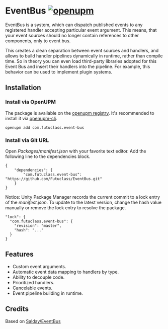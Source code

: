 # EventBus [![openupm](https://img.shields.io/npm/v/com.futuclass.event-bus?label=openupm&registry_uri=https://package.openupm.com)](https://openupm.com/packages/com.futuclass.event-bus/)


EventBus is a system, which can dispatch published events to any registered handler accepting particular event argument. This means, that your event sources should no longer contain references to other components, only to event bus. 

This creates a clean separation between event sources and handlers, and allows to build handler pipelines dynamically in runtime, rather than compile time. So in theory you can even load third-party libraries adopted for this Event Bus and insert their handlers into the pipeline. For example, this behavior can be used to implement plugin systems.

## Installation

### Install via OpenUPM

The package is available on the [openupm registry](https://openupm.com). It's recommended to install it via [openupm-cli](https://github.com/openupm/openupm-cli).

```
openupm add com.futuclass.event-bus
```

### Install via Git URL

Open *Packages/manifest.json* with your favorite text editor. Add the following line to the dependencies block.

    {
        "dependencies": {
            "com.futuclass.event-bus": "https://github.com/Futuclass/EventBus.git"
        }
    }

Notice: Unity Package Manager records the current commit to a lock entry of the *manifest.json*. To update to the latest version, change the hash value manually or remove the lock entry to resolve the package.

    "lock": {
      "com.futuclass.event-bus": {
        "revision": "master",
        "hash": "..."
      }
    }


## Features
- Custom event arguments.
- Automatic event data mapping to handlers by type.
- Ability to decouple code.
- Prioritized handlers.
- Cancelable events.
- Event pipeline building in runtime.

## Credits
Based on [Salday/EventBus](https://github.com/SaldayOpen/EventBus)
